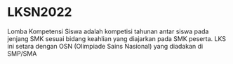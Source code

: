 # LKSN2022

Lomba Kompetensi Siswa adalah kompetisi tahunan antar siswa pada jenjang SMK sesuai bidang keahlian yang diajarkan pada SMK peserta. LKS ini setara dengan OSN (Olimpiade Sains Nasional) yang diadakan di SMP/SMA
